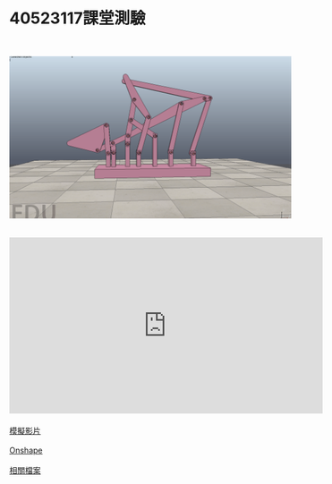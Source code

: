# 40523117課堂測驗
</br>


![](../../photos/17.gif)


</br>
<iframe width="560" height="315" src="https://www.youtube.com/watch?v=xIBFC2YoCE8&feature=youtu.be" frameborder="0" allow="autoplay; encrypted-media" allowfullscreen></iframe>
</br>
</br>
<a href="https://www.youtube.com/watch?v=xIBFC2YoCE8&feature=youtu.be">模擬影片</a>
</br>
</br>
<a href="https://cad.onshape.com/documents/4e96734830404741e1378ed8/w/3248fbc857f4106beddb316d/e/313c0b37360b01b6aff3984b
">Onshape</a>
</br>
</br>
<a href="https://github.com/s40523117/cd2018/tree/gh-pages/triple%20lifter/40523117">相關檔案</a>
